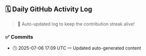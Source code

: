 ## 🗓️ Daily GitHub Activity Log

> 🤖 Auto-updated log to keep the contribution streak alive!

### ✅ Commits

- 🕒 2025-07-06 17:09 UTC — Updated auto-generated content

